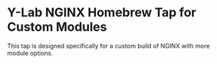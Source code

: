 # Y-Lab NGINX Homebrew Tap for Custom Modules
This tap is designed specifically for a custom build of NGINX with more module options.
